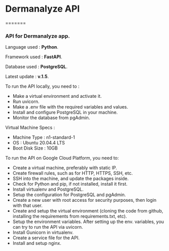 # Dermanalyze API

=======

### API for Dermanalyze app.

Language used : **Python**.

Framework used : **FastAPI**.

Database used : **PostgreSQL**.

Latest update : **v.1.5**.

To run the API locally, you need to :
- Make a virtual environment and activate it.
- Run uvicorn.
- Make a .env file with the required variables and values.
- Install and configure PostgreSQL in your machine.
- Monitor the database from pgAdmin.

Virtual Machine Specs :
- Machine Type : n1-standard-1
- OS : Ubuntu 20.04.4 LTS
- Boot Disk Size : 10GB

To run the API on Google Cloud Platform, you need to:
- Create a virtual machine, preferably with static IP.
- Create firewall rules, such as for HTTP, HTTPS, SSH, etc.
- SSH into the machine, and update the packages inside.
- Check for Python and pip, if not installed, install it first.
- Install virtualenv and PostgreSQL.
- Setup the configuration for PostgreSQL and pgAdmin.
- Create a new user with root access for security purposes, then login with that user.
- Create and setup the virtual environment (cloning the code from github, installing the requirements from requirements.txt, etc).
- Setup the environment variables. After setting up the env. variables, you can try to run the API via uvicorn.
- Install Gunicorn in virtualenv.
- Create a service file for the API.
- Install and setup nginx.

